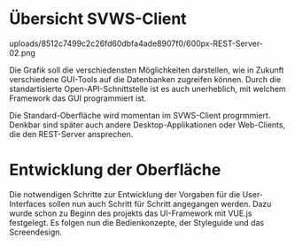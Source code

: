# Übersicht SVWS-Client

uploads/8512c7499c2c26fd60dbfa4ade8907f0/600px-REST-Server-02.png

Die Grafik soll die verschiedensten Möglichkeiten darstellen, wie in Zukunft verschiedene GUI-Tools auf die Datenbanken zugreifen können. Durch die standartisierte Open-API-Schnittstelle ist es auch unerheblich, mit welchem Framework das GUI programmiert ist.

Die Standard-Oberfläche wird momentan im SVWS-Client progrmmiert.
Denkbar sind später auch andere Desktop-Applikationen oder Web-Clients, die den REST-Server ansprechen.

# Entwicklung der Oberfläche

Die notwendigen Schritte zur Entwicklung der Vorgaben für die User-Interfaces sollen nun auch Schritt für Schritt angegangen werden.
Dazu wurde schon zu Beginn des projekts das UI-Framework mit VUE.js festgelegt. Es folgen nun die Bedienkonzepte, der Styleguide und das Screendesign. 
